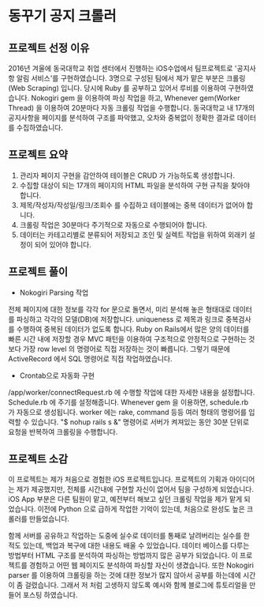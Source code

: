 # 동꾸기 공지 크롤러

## 프로젝트 선정 이유

2016년 겨울에 동국대학교 취업 센터에서 진행하는 iOS수업에서 팀프로젝트로 '공지사항 알림 서비스'를 구현하였습니다. 3명으로 구성된 팀에서 제가 맡은 부분은 크롤링(Web Scraping) 입니다. 당시에 Ruby 를 공부하고 있어서 루비를 이용하여 구현하였습니다. Nokogiri gem 을 이용하여 파싱 작업을 하고, Whenever gem(Worker Thread) 을 이용하여 20분마다 자동 크롤링 작업을 수행합니다. 동국대학교 내 17개의 공지사항을 페이지를 분석하여 구조를 파악했고, 오차와 중복없이 정확한 결과로 데이터를 수집하였습니다.

## 프로젝트 요약

1. 관리자 페이지 구현을 감안하여 테이블은 CRUD 가 가능하도록 생성합니다.
2. 수집할 대상이 되는 17개의 페이지의 HTML 파일을 분석하여 구현 규칙을 찾아야 합니다.
3. 제목/작성자/작성일/링크/조회수 를 수집하고 테이블에는 중복 데이터가 없어야 합니다.
4. 크롤링 작업은 30분마다 주기적으로 자동으로 수행되어야 합니다.
5. 데이터는 카테고리별로 분류되어 저장되고 조인 및 실렉트 작업을 위하여 외래키 설정이 되어 있어야 합니다.

## 프로젝트 풀이

- Nokogiri Parsing 작업

전체 페이지에 대한 정보를 각각 for 문으로 돌면서, 미리 분석해 놓은 형태대로 데이터를 파싱하고 각각의 모델(DB)에 저장합니다. uniqueness 로 제목과 링크로 중복검사를 수행하여 중복된 데이터가 없도록 합니다. Ruby on Rails에서 많은 양의 데이터를 빠른 시간 내에 저장할 경우 MVC 패턴을 이용하여 구조적으로 안정적으로 구현하는 것 보다 가장 row level 의 명령어로 직접 저장하는 것이 빠릅니다. 그렇기 때문에 ActiveRecord 에서 SQL 명령어로 직접 작업하였습니다.

- Crontab으로 자동화 구현

/app/worker/connectRequest.rb 에 수행할 작업에 대한 자세한 내용을 설정합니다. Schedule.rb 에 주기를 설정해줍니다. Whenever gem 을 이용하면, schedule.rb 가 자동으로 생성됩니다. worker 에는 rake, command 등등 여러 형태의 명령어를 입력할 수 있습니다. "$ nohup rails s &" 명령어로 서버가 켜져있는 동안 30분 단위로 요청을 반복하여 크롤링을 수행합니다.

## 프로젝트 소감

이 프로젝트는 제가 처음으로 경험한 iOS 프로젝트입니다. 프로젝트의 기획과 아이디어는 제가 제공했지만, 전체를 시간내에 구현할 자신이 없어서 팀을 구성하게 되었습니다. iOS App 부분은 다른 팀원이 맡고, 예전부터 해보고 싶던 크롤링 작업을 제가 맡게 되었습니다. 이전에 Python 으로 급하게 작업한 기억이 있는데, 처음으로 완성도 높은 크롤러를 만들었습니다.

함께 서버를 공유하고 작업하는 도중에 실수로 데이터를 통째로 날려버리는 실수를 한 적도 있는데, 백업과 복구에 대한 내용도 배울 수 있었습니다. 데이터 베이스를 다루는 방법부터 HTML 구조를 분석하여 파싱하는 방법까지 많은 공부가 되었습니다. 이 프로젝트를 경험하고 어떤 웹 페이지도 분석하여 파싱할 자신이 생겼습니다. 또한 Nokogiri parser 를 이용하여 크롤링을 하는 것에 대한 정보가 많지 않아서 공부를 하는데에 시간이 좀 걸렸습니다. 그래서 저 처럼 고생하지 않도록 예시와 함께 블로그에 튜토리얼을 만들어 포스팅 하였습니다.
